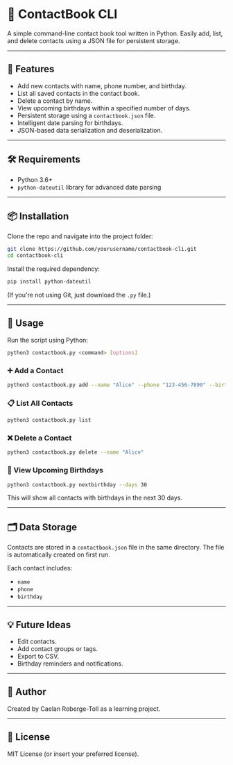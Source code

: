 # 📒 ContactBook CLI

A simple command-line contact book tool written in Python. Easily add, list, and delete contacts using a JSON file for persistent storage.

---

## 🚀 Features

- Add new contacts with name, phone number, and birthday.
- List all saved contacts in the contact book.
- Delete a contact by name.
- View upcoming birthdays within a specified number of days.
- Persistent storage using a `contactbook.json` file.
- Intelligent date parsing for birthdays.
- JSON-based data serialization and deserialization.

---

## 🛠 Requirements

- Python 3.6+
- `python-dateutil` library for advanced date parsing

---

## 📦 Installation

Clone the repo and navigate into the project folder:

```bash
git clone https://github.com/yourusername/contactbook-cli.git
cd contactbook-cli
```

Install the required dependency:

```bash
pip install python-dateutil
```

(If you're not using Git, just download the `.py` file.)

---

## 📖 Usage

Run the script using Python:

```bash
python3 contactbook.py <command> [options]
```

### ➕ Add a Contact

```bash
python3 contactbook.py add --name "Alice" --phone "123-456-7890" --birthday "1990-01-01"
```

### 📋 List All Contacts

```bash
python3 contactbook.py list
```

### ❌ Delete a Contact

```bash
python3 contactbook.py delete --name "Alice"
```

### 🎂 View Upcoming Birthdays

```bash
python3 contactbook.py nextbirthday --days 30
```

This will show all contacts with birthdays in the next 30 days.

---

## 🗂 Data Storage

Contacts are stored in a `contactbook.json` file in the same directory. The file is automatically created on first run.

Each contact includes:
- `name`
- `phone`
- `birthday`

---

## 💡 Future Ideas

- Edit contacts.
- Add contact groups or tags.
- Export to CSV.
- Birthday reminders and notifications.

---

## 👤 Author

Created by Caelan Roberge-Toll as a learning project.

---

## 📄 License

MIT License (or insert your preferred license).
